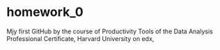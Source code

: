 # homework_0
Mjy first GitHub by the course of Productivity Tools of the Data Analysis Professional Certificate, Harvard University on edx,  
